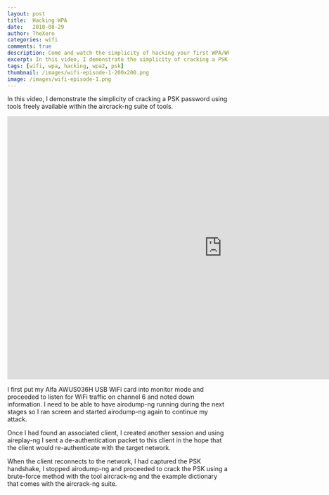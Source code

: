 ```yaml
---
layout: post
title:  Hacking WPA
date:   2010-08-29
author: TheXero
categories: wifi
comments: true
description: Come and watch the simplicity of hacking your first WPA/WPA2 protected wireless network using freely available tools, included within the BackTrack / Kali Linux security testing distribution.
excerpt: In this video, I demonstrate the simplicity of cracking a PSK password using tools freely available within the aircrack-ng suite of tools. I first put my Alfa AWUS036H USB WiFi...
tags: [wifi, wpa, hacking, wpa2, psk]
thumbnail: /images/wifi-episode-1-200x200.png
image: /images/wifi-episode-1.png
---
```


In this video, I demonstrate the simplicity of cracking a PSK password using tools freely available within the aircrack-ng suite of tools.

<iframe title="YouTube video player" src=" https://youtube.com/embed/oe3j39DuWUk" allowfullscreen="allowfullscreen" width="975" height="600" frameborder="0"></iframe>

I first put my Alfa AWUS036H USB WiFi card into monitor mode and proceeded to listen for WiFi traffic on channel 6 and noted down information. I need to be able to have airodump-ng running during the next stages so I ran screen and started airodump-ng again to continue my attack.

Once I had found an associated client, I created another session and using aireplay-ng I sent a de-authentication packet to this client in the hope that the client would re-authenticate with the target network.

When the client reconnects to the network, I had captured the PSK handshake, I stopped airodump-ng and proceeded to crack the PSK using a brute-force method with the tool aircrack-ng and the example dictionary that comes with the aircrack-ng suite.
